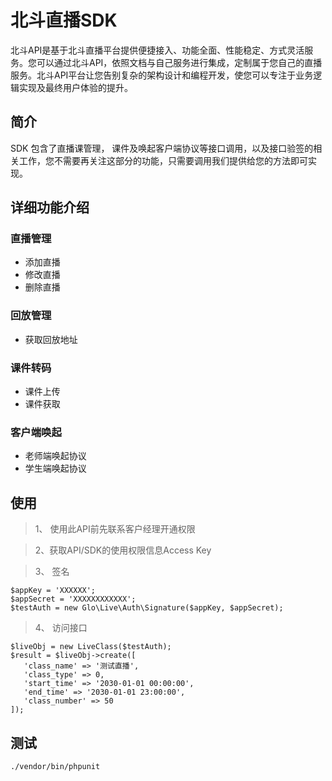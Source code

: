 # 北斗直播SDK

北斗API是基于北斗直播平台提供便捷接入、功能全面、性能稳定、方式灵活服务。您可以通过北斗API，依照文档与自己服务进行集成，定制属于您自己的直播服务。北斗API平台让您告别复杂的架构设计和编程开发，使您可以专注于业务逻辑实现及最终用户体验的提升。

## 简介

SDK 包含了直播课管理， 课件及唤起客户端协议等接口调用，以及接口验签的相关工作，您不需要再关注这部分的功能，只需要调用我们提供给您的方法即可实现。

## 详细功能介绍

### 直播管理
 - 添加直播
 - 修改直播
 - 删除直播
### 回放管理
 - 获取回放地址
### 课件转码
 - 课件上传 
 - 课件获取
### 客户端唤起
- 老师端唤起协议
- 学生端唤起协议

## 使用
>1、 使用此API前先联系客户经理开通权限

>2、获取API/SDK的使用权限信息Access Key

>3、 签名
```shell
$appKey = 'XXXXXX';
$appSecret = 'XXXXXXXXXXXX';
$testAuth = new Glo\Live\Auth\Signature($appKey, $appSecret);
```
>4、 访问接口
```shell
$liveObj = new LiveClass($testAuth);
$result = $liveObj->create([
   'class_name' => '测试直播',
   'class_type' => 0,
   'start_time' => '2030-01-01 00:00:00',
   'end_time' => '2030-01-01 23:00:00',
   'class_number' => 50
]);
```
## 测试
```shell
./vendor/bin/phpunit
```